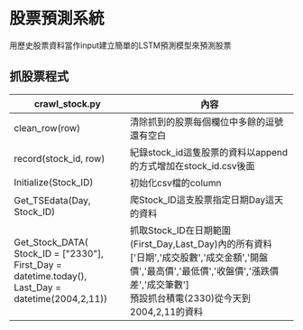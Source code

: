 # 股票預測系統
用歷史股票資料當作input建立簡單的LSTM預測模型來預測股票
## 抓股票程式
crawl_stock.py|內容
---|---
clean_row(row)|清除抓到的股票每個欄位中多餘的逗號還有空白
record(stock_id, row)|紀錄stock_id這隻股票的資料以append的方式增加在stock_id.csv後面
Initialize(Stock_ID)|初始化csv檔的column
Get_TSEdata(Day, Stock_ID)|爬Stock_ID這支股票指定日期Day這天的資料
Get_Stock_DATA(<br/>Stock_ID = ["2330"], <br/>First_Day = datetime.today(), <br/>Last_Day = datetime(2004,2,11))|抓取Stock_ID在日期範圍(First_Day,Last_Day)內的所有資料<br/>['日期','成交股數','成交金額','開盤價','最高價','最低價','收盤價','漲跌價差','成交筆數']<br/>預設抓台積電(2330)從今天到2004,2,11的資料


